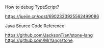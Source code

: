 How to debug TypeScript?

https://juejin.cn/post/6902333925562499086

Java Source Code Reference

https://github.com/JacksonTian/stone-lang
https://github.com/MrYang/stone